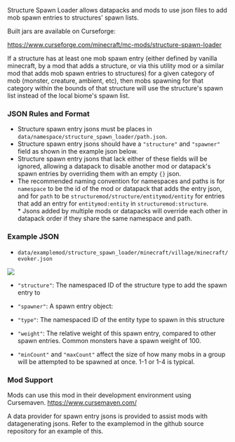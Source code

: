 Structure Spawn Loader allows datapacks and mods to use json files to add mob spawn entries to structures' spawn lists.

Built jars are available on Curseforge:

https://www.curseforge.com/minecraft/mc-mods/structure-spawn-loader

If a structure has at least one mob spawn entry (either defined by vanilla minecraft, by a mod that adds a structure, or via this utility mod or a similar mod that adds mob spawn entries to structures) for a given category of mob (monster, creature, ambient, etc), then mobs spawning for that category within the bounds of that structure will use the structure's spawn list instead of the local biome's spawn list.


### JSON Rules and Format

* Structure spawn entry jsons must be places in `data/namespace/structure_spawn_loader/path.json`. 
* Structure spawn entry jsons should have a `"structure"` and `"spawner"` field as shown in the example json below.
* Structure spawn entry jsons that lack either of these fields will be ignored, allowing a datapack to disable another mod or datapack's spawn entries by overriding them with an empty `{}` json.
* The recommended naming convention for namespaces and paths is for `namespace` to be the id of the mod or datapack that adds the entry json, and for `path` to be `structuremod/structure/entitymod/entity` for entries that add an entry for `entitymod:entity` in `structuremod:structure`.
* Jsons added by multiple mods or datapacks will override each other in datapack order if they share the same namespace and path.

### Example JSON

* `data/examplemod/structure_spawn_loader/minecraft/village/minecraft/evoker.json`

![](https://i.imgur.com/SKDBmEh.png "")

* `"structure"`: The namespaced ID of the structure type to add the spawn entry to

* `"spawner"`: A spawn entry object:

* `"type"`: The namespaced ID of the entity type to spawn in this structure

* `"weight"`: The relative weight of this spawn entry, compared to other spawn entries. Common monsters have a spawn weight of 100.

* `"minCount"` and `"maxCount"` affect the size of how many mobs in a group will be attempted to be spawned at once. 1-1 or 1-4 is typical.

### Mod Support

Mods can use this mod in their development environment using Cursemaven.
https://www.cursemaven.com/

A data provider for spawn entry jsons is provided to assist mods with datagenerating jsons. Refer to the examplemod in the github source repository for an example of this.